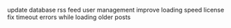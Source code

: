 update database
rss feed
user management
improve loading speed
license
fix timeout errors while loading older posts